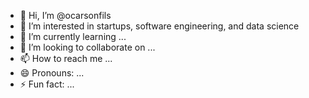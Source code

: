 - 👋 Hi, I’m @ocarsonfils
- 👀 I’m interested in startups, software engineering, and data science
- 🌱 I’m currently learning ...
- 💞️ I’m looking to collaborate on ...
- 📫 How to reach me ...
- 😄 Pronouns: ...
- ⚡ Fun fact: ...

<!---
ocarsonfils/ocarsonfils is a ✨ special ✨ repository because its `README.md` (this file) appears on your GitHub profile.
You can click the Preview link to take a look at your changes.
--->
